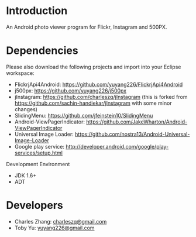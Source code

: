 Introduction
====================
An Android photo viewer program for Flickr, Instagram and 500PX.

Dependencies
====================
Please also download the following projects and import into your Eclipse workspace:
* FlickrjApi4Android:	https://github.com/yuyang226/FlickrjApi4Android
* j500px:	https://github.com/yuyang226/j500px
* jInstagram:	https://github.com/charleszq/jInstagram (this is forked from https://github.com/sachin-handiekar/jInstagram with some minor changes)
* SlidingMenu:	https://github.com/jfeinstein10/SlidingMenu
* Android-ViewPagerIndicator: https://github.com/JakeWharton/Android-ViewPagerIndicator
* Universal Image Loader:	https://github.com/nostra13/Android-Universal-Image-Loader
* Google play service: http://developer.android.com/google/play-services/setup.html

Development Environment
* JDK 1.6+
* ADT

Developers
====================
* Charles Zhang: charleszq@gmail.com
* Toby Yu: yuyang226@gmail.com
